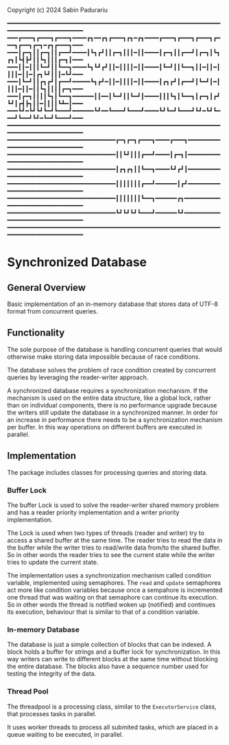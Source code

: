 Copyright (c) 2024 Sabin Padurariu

━━━━━━━━━━━━━━━━━━━━━━━━━━━━━━━━━━━━━━━━━━━━━━━━━━━━━━━━━━━━━━━━━━━━━━━━━━━━━━━━
━━━┏━━━┓┏━━━┓┏━━━┓━━━━┏┓━━┏┓┏━━━┓┏┓━┏┓━━━━┏━━━┓┏━━━┓┏━━━┓┏━━━┓┏━━┓┏━┓━┏┓┏━━━┓━━━
━━━┃┏━┓┃┃┏━┓┃┃┏━━┛━━━━┃┗┓┏┛┃┃┏━┓┃┃┃━┃┃━━━━┃┏━┓┃┃┏━━┛┃┏━┓┃┗┓┏┓┃┗┫┣┛┃┃┗┓┃┃┃┏━┓┃━━━
━━━┃┃━┃┃┃┗━┛┃┃┗━━┓━━━━┗┓┗┛┏┛┃┃━┃┃┃┃━┃┃━━━━┃┗━┛┃┃┗━━┓┃┃━┃┃━┃┃┃┃━┃┃━┃┏┓┗┛┃┃┃━┗┛━━━
━━━┃┗━┛┃┃┏┓┏┛┃┏━━┛━━━━━┗┓┏┛━┃┃━┃┃┃┃━┃┃━━━━┃┏┓┏┛┃┏━━┛┃┗━┛┃━┃┃┃┃━┃┃━┃┃┗┓┃┃┃┃┏━┓━━━
━━━┃┏━┓┃┃┃┃┗┓┃┗━━┓━━━━━━┃┃━━┃┗━┛┃┃┗━┛┃━━━━┃┃┃┗┓┃┗━━┓┃┏━┓┃┏┛┗┛┃┏┫┣┓┃┃━┃┃┃┃┗┻━┃━━━
━━━┗┛━┗┛┗┛┗━┛┗━━━┛━━━━━━┗┛━━┗━━━┛┗━━━┛━━━━┗┛┗━┛┗━━━┛┗┛━┗┛┗━━━┛┗━━┛┗┛━┗━┛┗━━━┛━━━
━━━━━━━━━━━━━━━━━━━━━━━━━━━━━━━━━━━━━━━━━━━━━━━━━━━━━━━━━━━━━━━━━━━━━━━━━━━━━━━━
━━━━━━━━━━━━━━━━━━━━━━━━━━━━━━┏━┓┏━┓┏━━━┓━━━━┏━━━┓━━━━━━━━━━━━━━━━━━━━━━━━━━━━━━
━━━━━━━━━━━━━━━━━━━━━━━━━━━━━━┃┃┗┛┃┃┃┏━━┛━━━━┃┏━┓┃━━━━━━━━━━━━━━━━━━━━━━━━━━━━━━
━━━━━━━━━━━━━━━━━━━━━━━━━━━━━━┃┏┓┏┓┃┃┗━━┓━━━━┗┛┏┛┃━━━━━━━━━━━━━━━━━━━━━━━━━━━━━━
━━━━━━━━━━━━━━━━━━━━━━━━━━━━━━┃┃┃┃┃┃┃┏━━┛━━━━━━┃┏┛━━━━━━━━━━━━━━━━━━━━━━━━━━━━━━
━━━━━━━━━━━━━━━━━━━━━━━━━━━━━━┃┃┃┃┃┃┃┗━━┓━━━━━━┏┓━━━━━━━━━━━━━━━━━━━━━━━━━━━━━━━
━━━━━━━━━━━━━━━━━━━━━━━━━━━━━━┗┛┗┛┗┛┗━━━┛━━━━━━┗┛━━━━━━━━━━━━━━━━━━━━━━━━━━━━━━━
━━━━━━━━━━━━━━━━━━━━━━━━━━━━━━━━━━━━━━━━━━━━━━━━━━━━━━━━━━━━━━━━━━━━━━━━━━━━━━━━

# Synchronized Database

## General Overview

Basic implementation of an in-memory database that stores data of UTF-8 format
from concurrent queries.

## Functionality

The sole purpose of the database is handling concurrent queries that would
otherwise make storing data impossible because of race conditions.

The database solves the problem of race condition created by concurrent queries
by leveraging the reader-writer approach.

A synchronized database requires a synchronization mechanism. If the mechanism
is used on the entire data structure, like a global lock, rather than on
individual components, there is no performance upgrade because the writers still
update the database in a synchronized manner. In order for an increase in
performance there needs to be a synchronization mechanism per buffer. In this
way operations on different buffers are executed in parallel.

## Implementation

The package includes classes for processing queries and storing data.

### Buffer Lock

The buffer Lock is used to solve the reader-writer shared memory problem and
has a reader priority implementation and a writer priority implementation.

The Lock is used when two types of threads (reader and writer) try to access
a shared buffer at the same time. The reader tries to read the data in the
buffer while the writer tries to read/write data from/to the shared buffer. So
in other words the reader tries to see the current state while the writer tries
to update the current state.

The implementation uses a synchronization mechanism called condition variable,
implemented using semaphores. The `read` and `update` semaphores act more like
condition variables because once a sempahore is incremented one thread that was
waiting on that semaphore can continue its execution. So in other words the
thread is notified woken up (notified) and continues its execution, behaviour
that is similar to that of a condition variable.

### In-memory Database

The database is just a simple collection of blocks that can be indexed. A block
holds a buffer for strings and a buffer lock for synchronization.
In this way writers can write to different blocks at the same time without
blocking the entire database. The blocks also have a sequence number used for
testing the integrity of the data.

### Thread Pool

The threadpool is a processing class, similar to the `ExecutorService` class,
that processes tasks in parallel.

It uses worker threads to process all submited tasks, which are placed in a
queue waiting to be executed, in parallel. 
